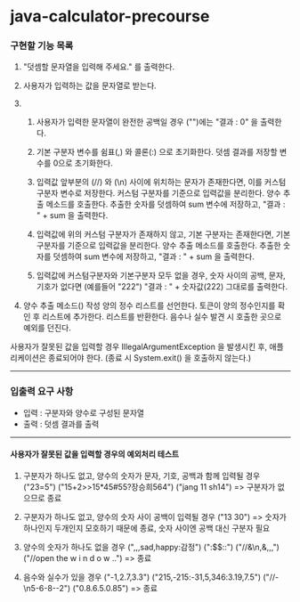 # java-calculator-precourse

### 구현할 기능 목록

1. "덧셈할 문자열을 입력해 주세요." 를 출력한다.

2. 사용자가 입력하는 값을 문자열로 받는다.

3.
    1. 사용자가 입력한 문자열이 완전한 공백일 경우 ("")에는 "결과 : 0" 을 출력한다.

    2. 기본 구분자 변수를 쉼표(,) 와 콜론(:) 으로 초기화한다.
       덧셈 결과를 저장할 변수를 0으로 초기화한다.

    3. 입력값 앞부분의 (//) 와 (\n) 사이에 위치하는 문자가 존재한다면, 이를 커스텀 구분자 변수로 저장한다.
       커스텀 구분자를 기준으로 입력값을 분리한다.
       양수 추출 메소드를 호출한다.
       추출한 숫자를 덧셈하여 sum 변수에 저장하고, "결과 : " + sum 을 출력한다.

    4. 입력값에 위의 커스텀 구분자가 존재하지 않고, 기본 구분자는 존재한다면,
       기본 구분자를 기준으로 입력값을 분리한다.
       양수 추출 메소드를 호출한다.
       추출한 숫자를 덧셈하여 sum 변수에 저장하고, "결과 : " + sum 을 출력한다.

    5. 입력값에 커스텀구분자와 기본구분자 모두 없을 경우,
       숫자 사이의 공백, 문자, 기호가 없다면  (예를들어 "222")
       "결과 : " + 숫자값(222) 그대로를 출력한다.

4. 양수 추출 메소드() 작성
   양의 정수 리스트를 선언한다.
   토큰이 양의 정수인지를 확인 후 리스트에 추가한다. 리스트를 반환한다.
   음수나 실수 발견 시 호출한 곳으로 예외를 던진다.

사용자가 잘못된 값을 입력할 경우 IllegalArgumentException 을 발생시킨 후, 애플리케이션은 종료되어야 한다.
(종료 시 System.exit() 을 호출하지 않는다.)

------------------------------------------------------------

### 입출력 요구 사항

- 입력 : 구분자와 양수로 구성된 문자열
- 출력 : 덧셈 결과를 출력

------------------------------------------------------------

#### 사용자가 잘못된 값을 입력할 경우의 예외처리 테스트

1. 구분자가 하나도 없고, 양수의 숫자가 문자, 기호, 공백과 함께 입력될 경우 ("23=5") ("15+2>>15*45#55?장승희564") ("jang 11 sh14")
   => 구분자가 없으므로 종료

2. 구분자가 하나도 없고, 양수의 숫자 사이 공백이 입력될 경우 ("13 30")
   => 숫자가 하나인지 두개인지 모호하기 때문에 종료, 숫자 사이엔 공백 대신 구분자 필요

3. 양수의 숫자가 하나도 없을 경우 (",,,sad,happy:감정") (":$$::") ("//&\n,&,,,") ("//open the w i n d o w ..")
   => 종료

4. 음수와 실수가 있을 경우 ("-1,2.7,3.3") ("215,-215:-31,5,346:3.19,7.5") ("//-\n5-6-8--2") ("0.8.6.5.0.85")
   => 종료